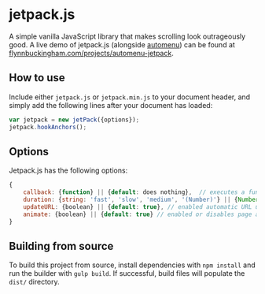 
# jetpack.js
A simple vanilla JavaScript library that makes scrolling look outrageously good.
A live demo of jetpack.js (alongside [automenu](https://github.com/flynnham/automenu)) can be found at
[flynnbuckingham.com/projects/automenu-jetpack](http://flynnbuckingham.com/projects/automenu-jetpack).


## How to use
Include either `jetpack.js` or `jetpack.min.js` to your document header, and simply add the following lines
after your document has loaded:
```javascript
var jetpack = new jetPack({options});
jetpack.hookAnchors();
```

## Options

Jetpack.js has the following options:
```javascript
{
    callback: {function} || {default: does nothing},  // executes a function after object is successfully initialized. This does nothing by default.
    duration: {string: 'fast', 'slow', 'medium', '(Number)'} || {Number} || {default: 900}, // the duration of each page animation. This is 900ms by default.
    updateURL: {boolean} || {default: true}, // enabled automatic URL updating when page animation's are finished. Enabled by default.
    animate: {boolean} || {default: true} // enabled or disables page animation.
}
```

## Building from source

To build this project from source, install dependencies with `npm install` and run the builder with `gulp build`.
If successful, build files will populate the `dist/` directory.